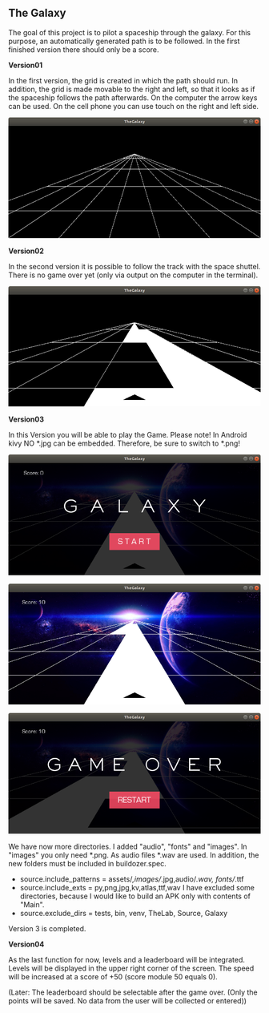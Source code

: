 **The Galaxy**
-
The goal of this project is to pilot a spaceship through the galaxy. For this purpose, an automatically generated path is to be followed. 
In the first finished version there should only be a score.

**Version01** 

In the first version, the grid is created in which the path should run. In addition, the grid is made movable to the right and left, so that it looks as if the spaceship follows the path afterwards.
On the computer the arrow keys can be used. On the cell phone you can use touch on the right and left side.

![img.png](img.png)

**Version02**

In the second version it is possible to follow the track with the space shuttel. There is no game over yet (only via output on the computer in the terminal).

![img_1.png](img_1.png)

**Version03**

In this Version you will be able to play the Game.
Please note! In Android kivy NO *.jpg can be embedded. Therefore, be sure to switch to *.png!

![img_2.png](img_2.png)

![img_4.png](img_4.png)

![img_3.png](img_3.png)

We have now more directories. I added "audio", "fonts" and "images". In "images" you only need *.png. As audio files *.wav are used.
In addition, the new folders must be included in buildozer.spec.
+ source.include_patterns = assets/*,images/*.jpg,audio/*.wav, fonts/*.ttf
+ source.include_exts = py,png,jpg,kv,atlas,ttf,wav
I have excluded some directories, because I would like to build an APK only with contents of "Main".
+ source.exclude_dirs = tests, bin, venv, TheLab, Source, Galaxy

Version 3 is completed.

**Version04**

As the last function for now, levels and a leaderboard will be integrated. Levels will be displayed in the upper right corner of the screen. The speed will be increased at a score of +50 (score module 50 equals 0).

(Later: The leaderboard should be selectable after the game over. (Only the points will be saved. No data from the user will be collected or entered))